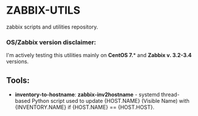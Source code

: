 # ZABBIX-UTILS
zabbix scripts and utilities repository.

### OS/Zabbix version disclaimer:
I'm actively testing this utilities mainly on **CentOS 7.*** and **Zabbix v. 3.2-3.4** versions.

## Tools:

- **inventory-to-hostname**: **zabbix-inv2hostname** - systemd thread-based Python script used to update {HOST.NAME} (Visible Name) with {INVENTORY.NAME} if {HOST.NAME} == {HOST.HOST}.
